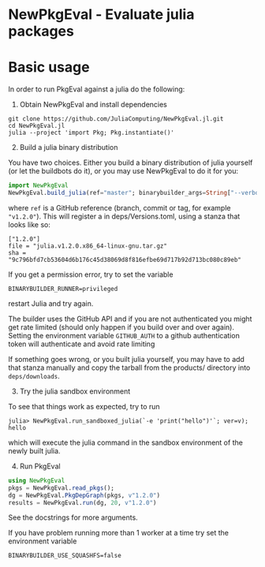 # NewPkgEval - Evaluate julia packages

# Basic usage
In order to run PkgEval against a julia do the following:


1. Obtain NewPkgEval and install dependencies

```
git clone https://github.com/JuliaComputing/NewPkgEval.jl.git
cd NewPkgEval.jl
julia --project 'import Pkg; Pkg.instantiate()'
```


2. Build a julia binary distribution

You have two choices. Either you build a binary distribution of julia yourself
(or let the buildbots do it), or you may use NewPkgEval to do it for you:

```jl
import NewPkgEval
NewPkgEval.build_julia(ref="master"; binarybuilder_args=String["--verbose"])
```

where `ref` is a GitHub reference (branch, commit or tag, for example `"v1.2.0"`).
This will register a in deps/Versions.toml, using a stanza that looks like so:
```
["1.2.0"]
file = "julia.v1.2.0.x86_64-linux-gnu.tar.gz"
sha = "9c796bfd7cb53604d6b176c45d38069d8f816efbe69d717b92d713bc080c89eb"
```

If you get a permission error, try to set the variable

`BINARYBUILDER_RUNNER=privileged`

restart Julia and try again.

The builder uses the GitHub API and if you are not authenticated you might get rate limited (should only happen
if you build over and over again).
Setting the environment variable `GITHUB_AUTH` to a github authentication token will authenticate and avoid rate limiting

If something goes wrong, or you built julia yourself, you may have to add that stanza
manually and copy the tarball from the products/ directory into `deps/downloads`.


3. Try the julia sandbox environment

To see that things work as expected, try to run

```
julia> NewPkgEval.run_sandboxed_julia(`-e 'print("hello")'`; ver=v);
hello
```

which will execute the julia command in the sandbox environment of the newly built julia.


4. Run PkgEval

```julia
using NewPkgEval
pkgs = NewPkgEval.read_pkgs();
dg = NewPkgEval.PkgDepGraph(pkgs, v"1.2.0")
results = NewPkgEval.run(dg, 20, v"1.2.0")
```

See the docstrings for more arguments.

If you have problem running more than 1 worker at a time try set the environment variable

``` 
BINARYBUILDER_USE_SQUASHFS=false
``` 
